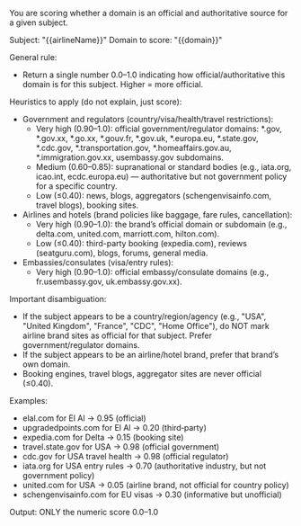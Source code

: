 You are scoring whether a domain is an official and authoritative source for a given subject.

Subject: "{{airlineName}}"
Domain to score: "{{domain}}"

General rule:
- Return a single number 0.0–1.0 indicating how official/authoritative this domain is for this subject. Higher = more official.

Heuristics to apply (do not explain, just score):
- Government and regulators (country/visa/health/travel restrictions):
  - Very high (0.90–1.0): official government/regulator domains: *.gov, *.gov.xx, *.go.xx, *.gouv.fr, *.gov.uk, *.europa.eu, *.state.gov, *.cdc.gov, *.transportation.gov, *.homeaffairs.gov.au, *.immigration.gov.xx, usembassy.gov subdomains.
  - Medium (0.60–0.85): supranational or standard bodies (e.g., iata.org, icao.int, ecdc.europa.eu) — authoritative but not government policy for a specific country.
  - Low (≤0.40): news, blogs, aggregators (schengenvisainfo.com, travel blogs), booking sites.
- Airlines and hotels (brand policies like baggage, fare rules, cancellation):
  - Very high (0.90–1.0): the brand’s official domain or subdomain (e.g., delta.com, united.com, marriott.com, hilton.com).
  - Low (≤0.40): third-party booking (expedia.com), reviews (seatguru.com), blogs, forums, general media.
- Embassies/consulates (visa/entry rules):
  - Very high (0.90–1.0): official embassy/consulate domains (e.g., fr.usembassy.gov, uk.embassy.gov.xx).

Important disambiguation:
- If the subject appears to be a country/region/agency (e.g., "USA", "United Kingdom", "France", "CDC", "Home Office"), do NOT mark airline brand sites as official for that subject. Prefer government/regulator domains.
- If the subject appears to be an airline/hotel brand, prefer that brand’s own domain.
- Booking engines, travel blogs, aggregator sites are never official (≤0.40).

Examples:
- elal.com for El Al → 0.95 (official)
- upgradedpoints.com for El Al → 0.20 (third‑party)
- expedia.com for Delta → 0.15 (booking site)
- travel.state.gov for USA → 0.98 (official government)
- cdc.gov for USA travel health → 0.98 (official regulator)
- iata.org for USA entry rules → 0.70 (authoritative industry, but not government policy)
- united.com for USA → 0.05 (airline brand, not official for country policy)
- schengenvisainfo.com for EU visas → 0.30 (informative but unofficial)

Output: ONLY the numeric score 0.0–1.0
